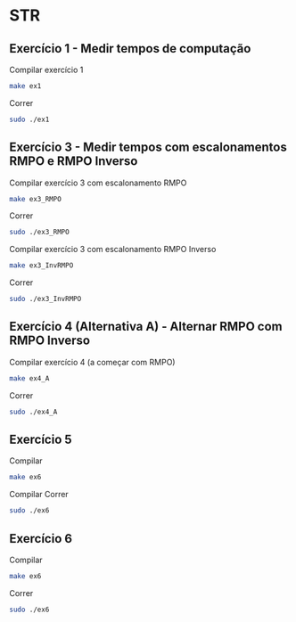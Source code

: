 # STR

## Exercício 1 - Medir tempos de computação 
Compilar exercício 1
```bash
make ex1
```
Correr
```bash
sudo ./ex1
```


## Exercício 3 - Medir tempos com escalonamentos RMPO e RMPO Inverso
Compilar exercício 3 com escalonamento RMPO
```bash
make ex3_RMPO
```
Correr
```bash
sudo ./ex3_RMPO
```

Compilar exercício 3 com escalonamento RMPO Inverso
```bash
make ex3_InvRMPO
```
Correr
```bash
sudo ./ex3_InvRMPO
```


## Exercício  4 (Alternativa A) - Alternar RMPO com RMPO Inverso
Compilar exercício 4 (a começar com RMPO)
```bash
make ex4_A
```
Correr
```bash
sudo ./ex4_A
```


## Exercício  5
Compilar
```bash
make ex6
```
Compilar
Correr
```bash
sudo ./ex6
```


## Exercício  6

Compilar
```bash
make ex6
```

Correr
```bash
sudo ./ex6
```